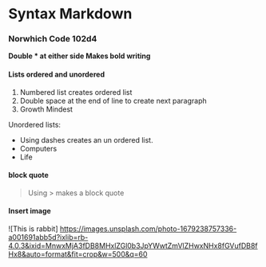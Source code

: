 # Syntax Markdown

### Norwhich Code 102d4

**Double * at either side Makes bold writing**

#### Lists ordered and unordered

1. Numbered list creates ordered list
2. Double space at the end of line to create next paragraph
3. Growth Mindest

Unordered lists:  

- Using dashes creates an un ordered list.
- Computers
- Life

#### block quote

> Using > makes a block quote

#### Insert image

![This is rabbit] https://images.unsplash.com/photo-1679238757336-a001691abb5d?ixlib=rb-4.0.3&ixid=MnwxMjA3fDB8MHxlZGl0b3JpYWwtZmVlZHwxNHx8fGVufDB8fHx8&auto=format&fit=crop&w=500&q=60
